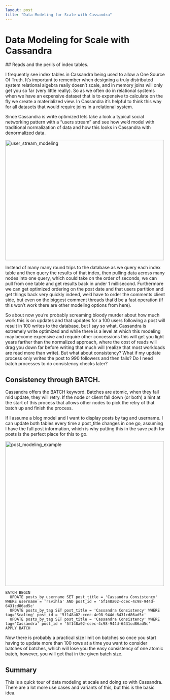 ```yaml
---
layout: post
title: "Data Modeling for Scale with Cassandra"
---
```

<h1>Data Modeling for Scale with Cassandra</h1>
## Reads and the perils of index tables.

I frequently see index tables in Cassandra being used to allow a One Source Of Truth. It’s important to remember when designing a truly distributed system relational algebra really doesn’t scale, and in memory joins will only get you so far (very little really). So as we often do in relational systems when we have an expensive dataset that is to expensive to calculate on the fly we create a materialized view. In Cassandra it’s helpful to think this way for all datasets that would require joins in a relational system.

Since Cassandra is write optimized lets take a look a typical social networking pattern with a “users stream” and see how we’d model with traditional normalization of data and how this looks in Cassandra with denormalized data.

[<img src="https://farm8.staticflickr.com/7043/13891032176_b7738fc985.jpg" width="500" height="379" alt="user_stream_modeling" />](https://www.flickr.com/photos/ryansvihla/13891032176 "user_stream_modeling by Ryan Svihla, on Flickr")

Instead of many many round trips to the database as we query each index table and then query the results of that index, then pulling data across many nodes into one query, which could take on the order of seconds, we can pull from one table and get results back in under 1 millisecond. Furthermore we can get optimized ordering on the post date and that users partition and get things back very quickly indeed, we’d have to order the comments client side, but even on the biggest comment threads that’d be a fast operation (if this won’t work there are other modeling options from here).

So about now you’re probably screaming bloody murder about how much work this is on updates and that updates for a 100 users following a post will result in 100 writes to the database, but I say so what. Cassandra is extremely write optimized and while there is a level at which this modeling may become expensive and require other concessions this will get you light years farther than the normalized approach, where the cost of reads will drag you down far before writing that much will (realize that most workloads are read more than write). But what about consistency? What if my update process only writes the post to 990 followers and then fails? Do I need batch processes to do consistency checks later?

## Consistency through BATCH.

Cassandra offers the BATCH keyword. Batches are atomic, when they fail mid update, they will retry. If the node or client fall down (or both) a hint at the start of this process that allows other nodes to pick the retry of that batch up and finish the process.

If I assume a blog model and I want to display posts by tag and username. I can update both tables every time a post_title changes in one go, assuming I have the full post information, which is why putting this in the save path for posts is the perfect place for this to go.

[<img src="https://farm8.staticflickr.com/7315/13914133925_e852a755f4.jpg" width="500" height="456" alt="post_modeling_example" />](https://www.flickr.com/photos/ryansvihla/13914133925 "post_modeling_example by Ryan Svihla, on Flickr")

    BATCH BEGIN
      UPDATE posts_by_username SET post_title = 'Cassandra Consistency' WHERE username = 'rsvihla' AND post_id = '5f148a02-ccec-4c98-944d-6431cd86ad5c'
      UPDATE posts_by_tag SET post_title = 'Cassandra Consistency' WHERE tag='Scaling' post_id = '5f148a02-ccec-4c98-944d-6431cd86ad5c'
      UPDATE posts_by_tag SET post_title = 'Cassandra Consistency' WHERE tag='Cassandra' post_id = '5f148a02-ccec-4c98-944d-6431cd86ad5c'
    APPLY BATCH
    

Now there is probably a practical size limit on batches so once you start having to update more than 100 rows at a time you want to consider batches of batches, which will lose you the easy consistency of one atomic batch, however, you will get that in the given batch size.

## Summary

This is a quick tour of data modeling at scale and doing so with Cassandra. There are a lot more use cases and variants of this, but this is the basic idea.
